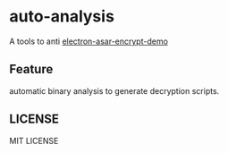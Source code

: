 # auto-analysis

A tools to anti [electron-asar-encrypt-demo](https://github.com/toyobayashi/electron-asar-encrypt-demo)
## Feature
automatic binary analysis to generate decryption scripts.

## LICENSE
 MIT LICENSE
